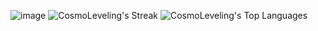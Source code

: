 ![image](https://github.com/user-attachments/assets/48ab6621-4d21-4e18-b529-bc8e0f155d08)
![CosmoLeveling's Streak](https://github-readme-streak-stats.herokuapp.com/?user=CosmoLeveling&theme=tokyonight&hide_border=false)
![CosmoLeveling's Top Languages](https://github-readme-stats.vercel.app/api/top-langs/?username=CosmoLeveling&theme=tokyonight&show_icons=true&hide_border=false&layout=compact)
